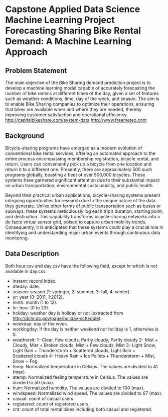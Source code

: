 # Capstone Applied Data Science Machine Learning Project Forecasting Sharing Bike Rental Demand: A Machine Learning Approach

## Problem Statement
The main objective of the Bike Sharing demand prediction project is to develop a machine learning model capable of accurately forecasting the number of bike rentals at different times of the day, given a set of features such as weather conditions, time, day of the week, and season. The aim is to enable Bike Sharing companies to optimize their operations, ensuring that bikes are available when and where they are needed, thereby improving customer satisfaction and operational efficiency.
http://capitalbikeshare.com/system-data 
http://www.freemeteo.com

## Background
Bicycle-sharing programs have emerged as a modern evolution of conventional bike rental services, offering an automated approach to the entire process encompassing membership registration, bicycle rental, and return. Users can conveniently pick up a bicycle from one location and return it to a different one. Presently, there are approximately 500 such programs globally, boasting a fleet of over 500,000 bicycles. These systems have garnered significant attention due to their substantial impact on urban transportation, environmental sustainability, and public health.

Beyond their practical urban applications, bicycle-sharing systems present intriguing opportunities for research due to the unique nature of the data they generate. Unlike other forms of public transportation such as buses or subways, these systems meticulously log each trip’s duration, starting point, and destination. This capability transforms bicycle-sharing networks into a de facto virtual sensor grid, poised to capture urban mobility trends. Consequently, it is anticipated that these systems could play a crucial role in identifying and understanding major urban events through continuous data monitoring.

## Data Description
Both hour.csv and day.csv have the following field, except hr which is not available in day.csv.
  - instant: record index.
  - dteday: date.
  - season: season (1: springer, 2: summer, 3: fall, 4: winter).
  - yr: year (0: 2011, 1:2012).
  - mnth: month (1 to 12).
  - hr: hour (0 to 23).
  - holiday: weather day is holiday or not (extracted from http://dchr.dc.gov/page/holiday-schedule).
  - weekday: day of the week.
  - workingday: if the day is neither weekend nor holiday is 1, otherwise is 0.
  - weathersit: 1- Clear, Few clouds, Partly cloudy, Partly cloudy
                    2- Mist + Cloudy, Mist + Broken clouds, Mist + Few clouds, Mist
                   3- Light Snow, Light Rain + Thunderstorm + Scattered clouds, Light Rain +   
                       Scattered clouds
                   4- Heavy Rain + Ice Pallets + Thunderstorm + Mist, Snow + Fog
  - temp: Normalized temperature in Celsius. The values are divided to 41 (max).
  - atemp: Normalized feeling temperature in Celsius. The values are divided to 50 (max).
  - hum: Normalized humidity. The values are divided to 100 (max).
  - windspeed: Normalized wind speed. The values are divided to 67 (max).
  - casual: count of casual users.
  - registered: count of registered users.
  - cnt: count of total rental bikes including both casual and registered.

